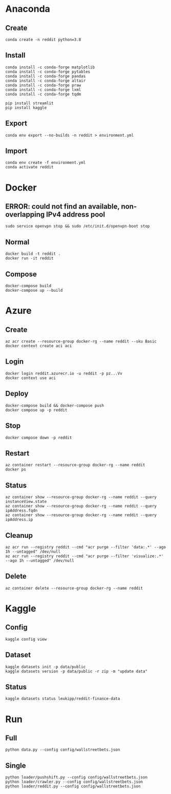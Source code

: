 # Anaconda

## Create
```
conda create -n reddit python=3.8
```

## Install
```
conda install -c conda-forge matplotlib 
conda install -c conda-forge pytables
conda install -c conda-forge pandas
conda install -c conda-forge altair
conda install -c conda-forge praw
conda install -c conda-forge lxml
conda install -c conda-forge tqdm
```

```
pip install streamlit
pip install kaggle
```

## Export
```
conda env export --no-builds -n reddit > environment.yml
```

## Import
```
conda env create -f environment.yml
conda activate reddit
```

# Docker

## ERROR: could not find an available, non-overlapping IPv4 address pool
```
sudo service openvpn stop && sudo /etc/init.d/openvpn-boot stop
```

## Normal
```
docker build -t reddit .
docker run -it reddit
```

## Compose
```
docker-compose build
docker-compose up --build
```

# Azure

## Create
```
az acr create --resource-group docker-rg --name reddit --sku Basic
docker context create aci aci
```

## Login
```
docker login reddit.azurecr.io -u reddit -p pz...Vv
docker context use aci
```

## Deploy
``` 
docker-compose build && docker-compose push
docker compose up -p reddit
```

## Stop
```
docker compose down -p reddit
``` 

## Restart
```
az container restart --resource-group docker-rg --name reddit
docker ps
```

## Status
```
az container show --resource-group docker-rg --name reddit --query instanceView.state
az container show --resource-group docker-rg --name reddit --query ipAddress.fqdn
az container show --resource-group docker-rg --name reddit --query ipAddress.ip
```

## Cleanup
```
az acr run --registry reddit --cmd "acr purge --filter 'data:.*' --ago 1h --untagged" /dev/null
az acr run --registry reddit --cmd "acr purge --filter 'visualize:.*' --ago 1h --untagged" /dev/null
```

## Delete
```
az container delete --resource-group docker-rg --name reddit
```

# Kaggle

## Config
```
kaggle config view
```

## Dataset
```
kaggle datasets init -p data/public
kaggle datasets version -p data/public -r zip -m "update data"
```

## Status
```
kaggle datasets status leukipp/reddit-finance-data
```

# Run

## Full
```
python data.py --config config/wallstreetbets.json
```

## Single
```
python loader/pushshift.py --config config/wallstreetbets.json
python loader/crawler.py --config config/wallstreetbets.json
python loader/reddit.py --config config/wallstreetbets.json
```